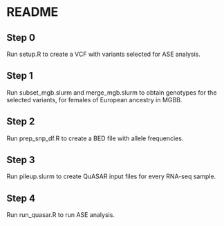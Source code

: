 # README

## Step 0

Run setup.R to create a VCF with variants selected for ASE analysis.

## Step 1

Run subset_mgb.slurm and merge_mgb.slurm to obtain genotypes for 
the selected variants, for females of European ancestry in MGBB.

## Step 2

Run prep_snp_df.R to create a BED file with allele frequencies.

## Step 3

Run pileup.slurm to create QuASAR input files for every RNA-seq sample.

## Step 4

Run run_quasar.R to run ASE analysis.

